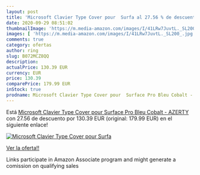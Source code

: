 ```yaml
---
layout: post
title: 'Microsoft Clavier Type Cover pour  Surfa al 27.56 % de descuento'
date: 2020-09-29 08:51:02
thumbnailImage: 'https://m.media-amazon.com/images/I/41LRw7JuvtL._SL200_.jpg'
images: [ 'https://m.media-amazon.com/images/I/41LRw7JuvtL._SL200_.jpg' ]
comments: true
category: ofertas
author: ring
slug: B072MCZ8QQ
description:
actualPrice: 130.39 EUR
currency: EUR
price: 130.39
comparePrice: 179.99 EUR
inStock: true
prodname: Microsoft Clavier Type Cover pour  Surface Pro Bleu Cobalt - AZERTY
---
```


Está [Microsoft Clavier Type Cover pour  Surface Pro Bleu Cobalt - AZERTY](https://www.amazon.fr/dp/B072MCZ8QQ/?tag=tolees0d-21) con 27.56 de descuento por 130.39 EUR (original: 179.99 EUR) en el siguiente enlace!

[![Microsoft Clavier Type Cover pour  Surfa](https://m.media-amazon.com/images/I/41LRw7JuvtL._SL200_.jpg)](https://www.amazon.fr/dp/B072MCZ8QQ/?tag=tolees0d-21)

[Ver la oferta!!](https://www.amazon.fr/dp/B072MCZ8QQ/?tag=tolees0d-21)

Links participate in Amazon Associate program and might generate a comission on qualifying sales


